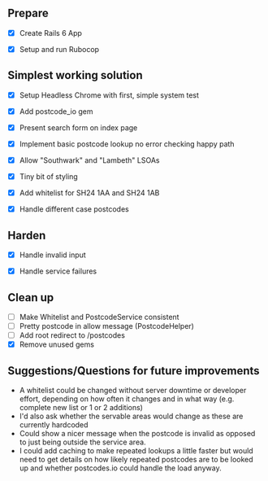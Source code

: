 ## Prepare

- [x] Create Rails 6 App
- [x] Setup and run Rubocop


## Simplest working solution

- [x] Setup Headless Chrome with first, simple system test
- [x] Add postcode_io gem
- [x] Present search form on index page
- [x] Implement basic postcode lookup no error checking happy path
- [x] Allow "Southwark" and "Lambeth" LSOAs
- [x] Tiny bit of styling
- [x] Add whitelist for SH24 1AA and SH24 1AB
- [x] Handle different case postcodes


## Harden

- [x] Handle invalid input
- [x] Handle service failures


## Clean up

- [ ] Make Whitelist and PostcodeService consistent
- [ ] Pretty postcode in allow message (PostcodeHelper)
- [ ] Add root redirect to /postcodes
- [x] Remove unused gems

## Suggestions/Questions for future improvements

- A whitelist could be changed without server downtime or developer effort,
  depending on how often it changes and in what way (e.g. complete new list or 1 or 2 additions)
- I'd also ask whether the servable areas would change as these are currently hardcoded
- Could show a nicer message when the postcode is invalid as opposed to just being outside the service area.
- I could add caching to make repeated lookups a little faster but would need to get details
  on how likely repeated postcodes are to be looked up and whether postcodes.io could handle
  the load anyway.
